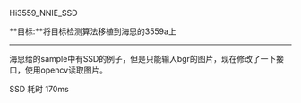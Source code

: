 Hi3559_NNIE_SSD

**目标:**将目标检测算法移植到海思的3559a上

---

海思给的sample中有SSD的例子，但是只能输入bgr的图片，现在修改了一下接口，使用opencv读取图片。

SSD 耗时 170ms

